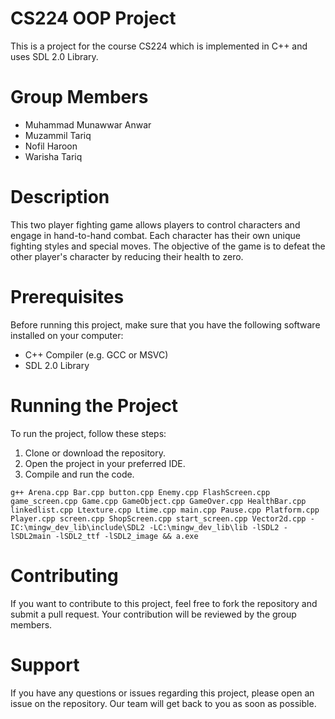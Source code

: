 # CS224 OOP Project
This is a project for the course CS224 which is implemented in C++ and uses SDL 2.0 Library.

# Group Members
- Muhammad Munawwar Anwar
- Muzammil Tariq
- Nofil Haroon
- Warisha Tariq

# Description

This two player fighting game allows players to control characters and engage in hand-to-hand combat. Each character has their own unique fighting styles and special moves. The objective of the game is to defeat the other player's character by reducing their health to zero.



# Prerequisites
Before running this project, make sure that you have the following software installed on your computer:

- C++ Compiler (e.g. GCC or MSVC)
- SDL 2.0 Library

# Running the Project
To run the project, follow these steps:

1. Clone or download the repository.
2. Open the project in your preferred IDE.
3. Compile and run the code.

``` 
g++ Arena.cpp Bar.cpp button.cpp Enemy.cpp FlashScreen.cpp game_screen.cpp Game.cpp GameObject.cpp GameOver.cpp HealthBar.cpp linkedlist.cpp Ltexture.cpp Ltime.cpp main.cpp Pause.cpp Platform.cpp Player.cpp screen.cpp ShopScreen.cpp start_screen.cpp Vector2d.cpp -IC:\mingw_dev_lib\include\SDL2 -LC:\mingw_dev_lib\lib -lSDL2 -lSDL2main -lSDL2_ttf -lSDL2_image && a.exe

```


# Contributing
If you want to contribute to this project, feel free to fork the repository and submit a pull request. Your contribution will be reviewed by the group members.

# Support
If you have any questions or issues regarding this project, please open an issue on the repository. Our team will get back to you as soon as possible.